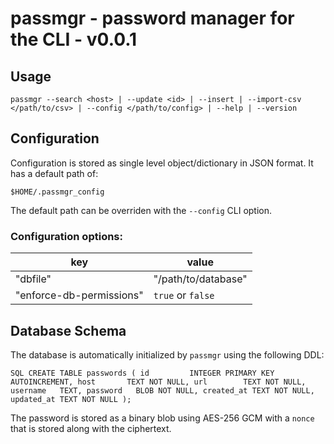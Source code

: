 # passmgr - password manager for the CLI - v0.0.1

## Usage

```
passmgr --search <host> | --update <id> | --insert | --import-csv </path/to/csv> | --config </path/to/config> | --help | --version
```

## Configuration

Configuration is stored as single level object/dictionary in JSON format. It has a default path of:

```
$HOME/.passmgr_config
```

The default path can be overriden with the `--config` CLI option.

### Configuration options:

|**key**|**value**|
|-------|---------|
|"dbfile"|"/path/to/database"|
|"enforce-db-permissions"|`true` or `false`|

## Database Schema

The database is automatically initialized by `passmgr` using the following DDL:

`SQL
CREATE TABLE passwords (
  id         INTEGER PRIMARY KEY AUTOINCREMENT,
  host       TEXT NOT NULL,
  url        TEXT NOT NULL,
  username   TEXT,
  password   BLOB NOT NULL,
  created_at TEXT NOT NULL,
  updated_at TEXT NOT NULL
);
`

The password is stored as a binary blob using AES-256 GCM with a `nonce` that is stored along with the ciphertext.
